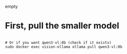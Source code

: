 empty



 # First, pull the smaller model
```sudo docker exec vision-ollama ollama pull qwen2.5-vl:7b

# Or if you want qwen3-vl:8b (check if it exists)
sudo docker exec vision-ollama ollama pull qwen3-vl:8b
